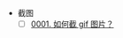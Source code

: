 - 截图
  - [ ] [0001. 如何截 gif 图片？](./0001.%20%E5%A6%82%E4%BD%95%E6%88%AA%20gif%20%E5%9B%BE%E7%89%87%EF%BC%9F/README.md)